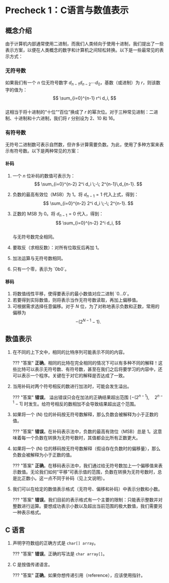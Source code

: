 # Precheck 1：C语言与数值表示   

## 概念介绍  
由于计算机内部通常使用二进制，而我们人类倾向于使用十进制，我们提出了一些表示方案，以便在人类概念的数字和计算机之间轻松转换。以下是一些最常见的表示方式：

### 无符号数  
如果我们有一个 $n$ 位无符号数字 $d_{n-1}d_{n-2}\cdots d_0$，基数（或进制）为 $r$，则该数字的值为：  
$$
\sum_{i=0}^{n-1} r^i d_i,
$$  
这相当于将十进制的“十位”“百位”换成了 $r$ 的幂次位。对于三种常见进制：二进制、十进制和十六进制，我们将 $r$ 分别设为 2、10 和 16。

### 有符号数  
无符号二进制数可表示自然数，但许多计算需要负数。为此，使用了多种方案来表示有符号数。以下是两种常见的方案：

#### 补码  
1. 一个 $n$ 位补码的数值可表示为：  
   $$
   \sum_{i=0}^{n-2} 2^i d_i \;-\; 2^{n-1}\,d_{n-1}.
   $$  

2. 负数的最高有效位（MSB）为 1。将 $d_{n-1}=1$ 代入上式，得到：  
   $$
   \sum_{i=0}^{n-2} 2^i d_i \;-\; 2^{n-1}.
   $$  
3. 正数的 MSB 为 0。将 $d_{n-1}=0$ 代入，得到：  
   $$
   \sum_{i=0}^{n-2} 2^i d_i,
   $$  
   与无符号数完全相同。  
4. 要取反（求相反数）：对所有位取反后再加 1。  
5. 加法运算与无符号数相同。  
6. 只有一个零，表示为 \`0b0\`。

#### 移码  
1. 将数值线性平移，使得要表示的最小数值对应二进制 \`0...0\`。  
2. 若要得到实际数值，则将表示当作无符号数读取，再加上偏移值。  
3. 可根据需求选择任意偏移。对于 $N$ 位，为了对称地表示负数和正数，常用的偏移为  
   $$
   -(2^{N-1}-1).
   $$

## 数值表示

1. 在不同的上下文中，相同的比特序列可能表示不同的内容。 

    ??? "答案"
        **正确**。相同的比特在完全相同的情况下可以有多种不同的解释！这些比特可以表示无符号数、有符号数，甚至在我们之后将要学习的内容中，还可以表示一个程序。关键在于对它的解释是否达成了一致。

2. 当用补码对两个符号相反的数进行加法时，可能会发生溢出。  

    ??? "答案"
        **错误**。 溢出错误只会在加法的正确结果超出范围 $[-(2^{n-1}), \quad 2^{n-1} - 1]$ 时发生。给符号相反的数相加不会导致结果超出这个范围。

3. 如果将一个 \(N\) 位的补码按无符号数解释，那么负数会被解释为小于正数的值。  

    ??? "答案"
        **错误**。在补码表示法中，负数的最高有效位（MSB）总是 1。这意味着每一个负数在转换为无符号数时，其值都会比所有正数更大。

4. 如果将一个 \(N\) 位的移码按无符号数解释（假设存在负数时的偏移量），那么负数会被解释为小于正数的值。

    ??? "答案"
        **正确**。在移码表示法中，我们通过给无符号数加上一个偏移值来表示数值。无论我们如何“平移”可表示值的范围，负数在转换为无符号数时，总是比正数小。这一点不同于补码（见上文说明）。

5. 我们可以在给定的数值表示格式（无符号、偏移和补码）中表示分数和小数。

    ??? "答案"
        **错误**。我们目前的表示格式有一个主要的限制：只能表示整数并对整数进行运算。要想成功表示小数以及超出当前范围的极大数值，我们需要另一种表示格式。

## C 语言

1. 声明字符数组的正确方式是 `char[] array`。  

    ??? "答案"
        **错误**。正确的写法是 `char array[]`。

2. C 是按值传递语言。

    ??? "答案"
        **正确**。如果你想传递引用（reference），应该使用指针。
